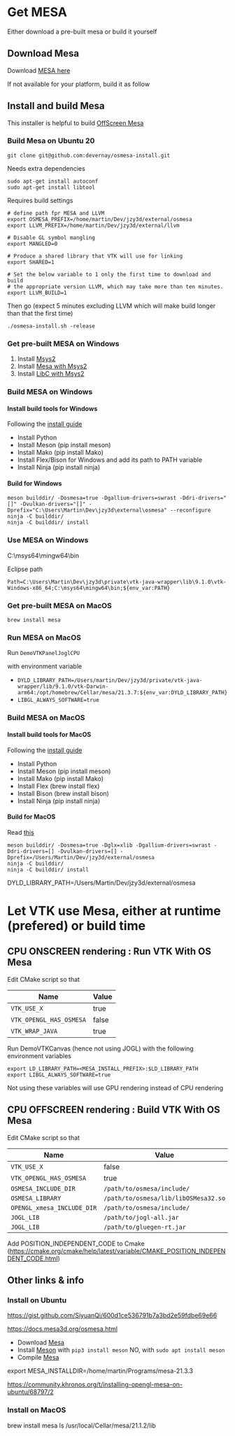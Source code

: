 

# Get MESA

Either download a pre-built mesa or build it yourself

## Download Mesa 

Download [MESA here](http://download.jzy3d.org/mesa/)

If not available for your platform, build it as follow


## Install and build Mesa

This installer is helpful to build [OffScreen Mesa](https://docs.mesa3d.org/osmesa.html)

### Build Mesa on Ubuntu 20

```shell
git clone git@github.com:devernay/osmesa-install.git
```

Needs extra dependencies

```shell
sudo apt-get install autoconf
sudo apt-get install libtool
```

Requires build settings

```shell
# define path fpr MESA and LLVM
export OSMESA_PREFIX=/home/martin/Dev/jzy3d/external/osmesa
export LLVM_PREFIX=/home/martin/Dev/jzy3d/external/llvm

# Disable GL symbol mangling
export MANGLED=0

# Produce a shared library that VTK will use for linking
export SHARED=1

# Set the below variable to 1 only the first time to download and build
# the appropriate version LLVM, which may take more than ten minutes.
export LLVM_BUILD=1  
```

Then go (expect 5 minutes excluding LLVM which will make build longer than that the first time)

```
./osmesa-install.sh -release
```

### Get pre-built MESA on Windows

1. Install [Msys2](https://www.msys2.org/)
1. Install [Mesa with Msys2](https://packages.msys2.org/package/mingw-w64-x86_64-mesa?repo=mingw64)
1. Install [LibC with Msys2](https://packages.msys2.org/package/mingw-w64-x86_64-libc++)


### Build MESA on Windows


#### Install build tools for Windows

Following the [install guide](https://docs.mesa3d.org/install.html)


* Install Python
* Install Meson (pip install meson)
* Install Mako (pip install Mako)
* Install Flex/Bison for Windows and add its path to PATH variable
* Install Ninja (pip install ninja)

#### Build for Windows

```
meson builddir/ -Dosmesa=true -Dgallium-drivers=swrast -Ddri-drivers="[]" -Dvulkan-drivers="[]" -Dprefix="C:\Users\Martin\Dev\jzy3d\external\osmesa" --reconfigure
ninja -C builddir/ 
ninja -C builddir/ install
```



### Use MESA on Windows

C:\msys64\mingw64\bin

Eclipse path
```
Path=C:\Users\Martin\Dev\jzy3d\private\vtk-java-wrapper\lib\9.1.0\vtk-Windows-x86_64;C:\msys64\mingw64\bin;${env_var:PATH}
```

### Get pre-built MESA on MacOS

```
brew install mesa
```

### Run MESA on MacOS

Run `DemoVTKPanelJoglCPU`

with environment variable
* `DYLD_LIBRARY_PATH=/Users/martin/Dev/jzy3d/private/vtk-java-wrapper/lib/9.1.0/vtk-Darwin-arm64:/opt/homebrew/Cellar/mesa/21.3.7:${env_var:DYLD_LIBRARY_PATH}`
* `LIBGL_ALWAYS_SOFTWARE=true`


### Build MESA on MacOS


#### Install build tools for MacOS

Following the [install guide](https://docs.mesa3d.org/install.html)

* Install Python
* Install Meson (pip install meson)
* Install Mako (pip install Mako)
* Install Flex (brew install flex)
* Install Bison (brew install bison)
* Install Ninja (pip install ninja)


#### Build for MacOS

Read [this](https://docs.mesa3d.org/macos.html)

```
meson builddir/ -Dosmesa=true -Dglx=xlib -Dgallium-drivers=swrast -Ddri-drivers=[] -Dvulkan-drivers=[] -Dprefix=/Users/Martin/Dev/jzy3d/external/osmesa
ninja -C builddir/ 
ninja -C builddir/ install
```

DYLD_LIBRARY_PATH=/Users/Martin/Dev/jzy3d/external/osmesa



# Let VTK use Mesa, either at runtime (prefered) or build time 

## CPU ONSCREEN rendering : Run VTK With OS Mesa

Edit CMake script so that

| Name                       | Value                                      |
|----------------------------|--------------------------------------------|
| `VTK_USE_X`               | true                                       |
| `VTK_OPENGL_HAS_OSMESA`  | false                                     |
| `VTK_WRAP_JAVA`           | true                                      |


Run DemoVTKCanvas (hence not using JOGL) with the following environment variables

```
export LD_LIBRARY_PATH=<MESA_INSTALL_PREFIX>:$LD_LIBRARY_PATH
export LIBGL_ALWAYS_SOFTWARE=true
```

Not using these variables will use GPU rendering instead of CPU rendering


## CPU OFFSCREEN rendering : Build VTK With OS Mesa

Edit CMake script so that

| Name                          | Value                                      |
|-------------------------------|--------------------------------------------|
| `VTK_USE_X`                  | false                                      |
| `VTK_OPENGL_HAS_OSMESA`    | true                                       |
| `OSMESA_INCLUDE_DIR`        | `/path/to/osmesa/include/`             |
| `OSMESA_LIBRARY`            | `/path/to/osmesa/lib/libOSMesa32.so`  |
| `OPENGL_xmesa_INCLUDE_DIR` | `/path/to/osmesa/include/`              |
| `JOGL_LIB`                   | `/path/to/jogl-all.jar`                 |
| `JOGL_LIB`                   | `/path/to/gluegen-rt.jar`               |



Add POSITION_INDEPENDENT_CODE to Cmake (https://cmake.org/cmake/help/latest/variable/CMAKE_POSITION_INDEPENDENT_CODE.html)







## Other links & info


### Install on Ubuntu

https://gist.github.com/SiyuanQi/600d1ce536791b7a3bd2e59fdbe69e66

https://docs.mesa3d.org/osmesa.html

* Download [Mesa](https://docs.mesa3d.org/download.html)
* Install [Meson](https://github.com/mesonbuild/meson) with `pip3 install meson` NO, with `sudo apt install meson`
* Compile [Mesa](https://docs.mesa3d.org/install.html)

export MESA_INSTALLDIR=/home/martin/Programs/mesa-21.3.3

https://community.khronos.org/t/installing-opengl-mesa-on-ubuntu/68797/2

### Install on MacOS

brew install mesa
ls /usr/local/Cellar/mesa/21.1.2/lib
